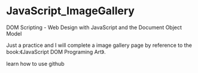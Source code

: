 # JavaScript_ImageGallery
DOM Scripting - Web Design with JavaScript and the Document Object Model

Just a practice and I will complete a image gallery page by reference to the book:《JavaScript DOM Programing Art》.

learn how to use github
